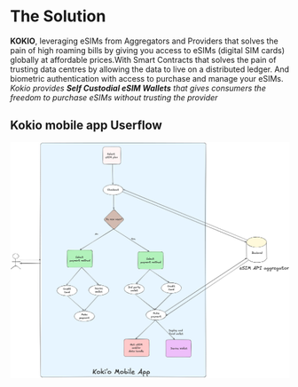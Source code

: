 # The Solution

**KOKIO**,
leveraging eSIMs from Aggregators and Providers that solves the pain of high roaming bills by giving you access to eSIMs (digital SIM cards) globally at affordable prices.With Smart Contracts that solves the pain of trusting data centres by allowing the data to live on a distributed ledger.
And biometric authentication with access to purchase and manage your eSIMs.
_Kokio provides **Self Custodial eSIM Wallets** that gives consumers the freedom to purchase eSIMs without trusting the provider_

## Kokio mobile app Userflow

![](../../resources/Kokio-UserFlow-MobileApp.png)
